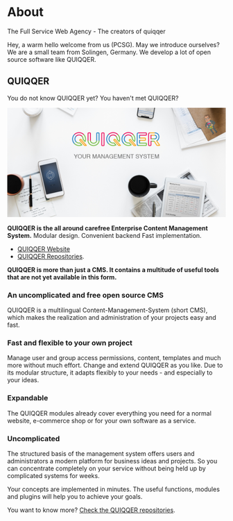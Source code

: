 About
======

The Full Service Web Agency - The creators of quiqqer

Hey, a warm hello welcome from us (PCSG). May we introduce ourselves? We are a small team from Solingen, Germany. 
We develop a lot of open source software like QUIQQER.

QUIQQER
------

You do not know QUIQQER yet? You haven't met QUIQQER?

![](https://github.com/QUIQQER/QUIQQER/raw/master/bin/images/Readme.png)

**QUIQQER is the all around carefree Enterprise Content Management System.**
Modular design. Convenient backend  Fast implementation.

- [QUIQQER Website](https://www.quiqqer.com)
- [QUIQQER Repositories](https://github.com/QUIQQER).

**QUIQQER is more than just a CMS. It contains a multitude of useful tools that are not yet available in this form.**

### An uncomplicated and free open source CMS

QUIQQER is a multilingual Content-Management-System (short CMS), which makes the realization and administration of your projects easy and fast.

### Fast and flexible to your own project

Manage user and group access permissions, content, templates and much more without much effort. Change and extend QUIQQER as you like. Due to its modular structure, it adapts flexibly to your needs - and especially to your ideas.

### Expandable

The QUIQQER modules already cover everything you need for a normal website, e-commerce shop or for your own software as a service.

### Uncomplicated

The structured basis of the management system offers users and administrators a modern platform for business ideas and projects. So you can concentrate completely on your service without being held up by complicated systems for weeks.

Your concepts are implemented in minutes. The useful functions, modules and plugins will help you to achieve your goals.

You want to know more? [Check the QUIQQER repositories](https://github.com/QUIQQER).
